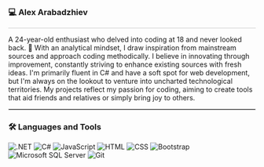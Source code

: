 ### 💻 Alex Arabadzhiev
<hr style="height: 0.3px; border: none; color: #ccc; background-color: #ccc;">
A 24-year-old enthusiast who delved into coding at 18 and never looked back. 🚀 With an analytical mindset, I draw inspiration from mainstream sources and approach coding methodically. I believe in innovating through improvement, constantly striving to enhance existing sources with fresh ideas. I'm primarily fluent in C# and have a soft spot for web development, but I'm always on the lookout to venture into uncharted technological territories. My projects reflect my passion for coding, aiming to create tools that aid friends and relatives or simply bring joy to others.

<hr style="border: 1px solid #ccc">

### 🛠️ Languages and Tools

![.NET](https://img.shields.io/badge/.NET-512BD4?style=for-the-badge&logo=.net&logoColor=white) ![C#](https://img.shields.io/badge/C%23-239120?style=for-the-badge&logo=c-sharp&logoColor=white) ![JavaScript](https://img.shields.io/badge/JavaScript-F7DF1E?style=for-the-badge&logo=javascript&logoColor=black) ![HTML](https://img.shields.io/badge/HTML5-E34F26?style=for-the-badge&logo=html5&logoColor=white) ![CSS](https://img.shields.io/badge/CSS-1572B6?style=for-the-badge&logo=css3&logoColor=white) ![Bootstrap](https://img.shields.io/badge/Bootstrap-563D7C?style=for-the-badge&logo=bootstrap&logoColor=white) ![Microsoft SQL Server](https://img.shields.io/badge/Microsoft_SQL_Server-00BFFF?style=for-the-badge&logo=microsoft-sql-server&logoColor=white) ![Git](https://img.shields.io/badge/Git-F05032?style=for-the-badge&logo=git&logoColor=white&color=black)
